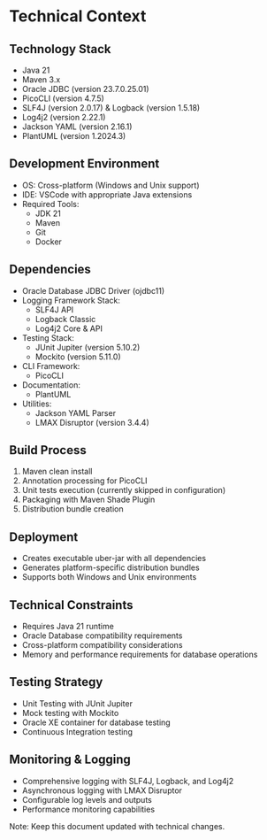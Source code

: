 # Technical Context

## Technology Stack
- Java 21
- Maven 3.x
- Oracle JDBC (version 23.7.0.25.01)
- PicoCLI (version 4.7.5)
- SLF4J (version 2.0.17) & Logback (version 1.5.18)
- Log4j2 (version 2.22.1)
- Jackson YAML (version 2.16.1)
- PlantUML (version 1.2024.3)

## Development Environment
- OS: Cross-platform (Windows and Unix support)
- IDE: VSCode with appropriate Java extensions
- Required Tools:
  * JDK 21
  * Maven
  * Git
  * Docker

## Dependencies
- Oracle Database JDBC Driver (ojdbc11)
- Logging Framework Stack:
  * SLF4J API
  * Logback Classic
  * Log4j2 Core & API
- Testing Stack:
  * JUnit Jupiter (version 5.10.2)
  * Mockito (version 5.11.0)
- CLI Framework:
  * PicoCLI
- Documentation:
  * PlantUML
- Utilities:
  * Jackson YAML Parser
  * LMAX Disruptor (version 3.4.4)

## Build Process
1. Maven clean install
2. Annotation processing for PicoCLI
3. Unit tests execution (currently skipped in configuration)
4. Packaging with Maven Shade Plugin
5. Distribution bundle creation

## Deployment
- Creates executable uber-jar with all dependencies
- Generates platform-specific distribution bundles
- Supports both Windows and Unix environments

## Technical Constraints
- Requires Java 21 runtime
- Oracle Database compatibility requirements
- Cross-platform compatibility considerations
- Memory and performance requirements for database operations

## Testing Strategy
- Unit Testing with JUnit Jupiter
- Mock testing with Mockito
- Oracle XE container for database testing
- Continuous Integration testing

## Monitoring & Logging
- Comprehensive logging with SLF4J, Logback, and Log4j2
- Asynchronous logging with LMAX Disruptor
- Configurable log levels and outputs
- Performance monitoring capabilities

Note: Keep this document updated with technical changes. 